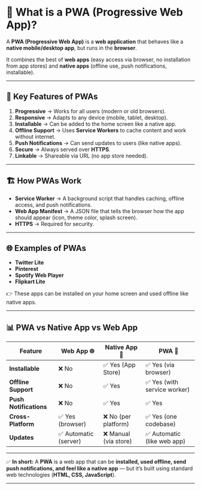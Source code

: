 
# 📱 What is a PWA (Progressive Web App)?

A **PWA (Progressive Web App)** is a **web application** that behaves like a **native mobile/desktop app**, but runs in the **browser**.

It combines the best of **web apps** (easy access via browser, no installation from app stores) and **native apps** (offline use, push notifications, installable).

---

## 🔑 Key Features of PWAs

1. **Progressive** → Works for all users (modern or old browsers).
2. **Responsive** → Adapts to any device (mobile, tablet, desktop).
3. **Installable** → Can be added to the home screen like a native app.
4. **Offline Support** → Uses **Service Workers** to cache content and work without internet.
5. **Push Notifications** → Can send updates to users (like native apps).
6. **Secure** → Always served over **HTTPS**.
7. **Linkable** → Shareable via URL (no app store needed).

---

## 🏗️ How PWAs Work

* **Service Worker** → A background script that handles caching, offline access, and push notifications.
* **Web App Manifest** → A JSON file that tells the browser how the app should appear (icon, theme color, splash screen).
* **HTTPS** → Required for security.

---

## 🌐 Examples of PWAs

* **Twitter Lite**
* **Pinterest**
* **Spotify Web Player**
* **Flipkart Lite**

👉 These apps can be installed on your home screen and used offline like native apps.

---

## 📊 PWA vs Native App vs Web App

| Feature                | Web App 🌐           | Native App 📱        | PWA 🚀                      |
| ---------------------- | -------------------- | -------------------- | --------------------------- |
| **Installable**        | ❌ No                 | ✅ Yes (App Store)    | ✅ Yes (via browser)         |
| **Offline Support**    | ❌ No                 | ✅ Yes                | ✅ Yes (with service worker) |
| **Push Notifications** | ❌ No                 | ✅ Yes                | ✅ Yes                       |
| **Cross-Platform**     | ✅ Yes (browser)      | ❌ No (per platform)  | ✅ Yes (one codebase)        |
| **Updates**            | ✅ Automatic (server) | ❌ Manual (via store) | ✅ Automatic (like web app)  |

---

✅ **In short:**
A **PWA** is a web app that can be **installed, used offline, send push notifications, and feel like a native app** — but it’s built using standard web technologies (**HTML, CSS, JavaScript**).

---